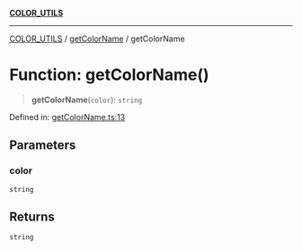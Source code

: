 [**COLOR_UTILS**](../../README.md)

***

[COLOR_UTILS](../../README.md) / [getColorName](../README.md) / getColorName

# Function: getColorName()

> **getColorName**(`color`): `string`

Defined in: [getColorName.ts:13](https://github.com/dailker/everyutil/blob/0531b9744e97cf76b2fb0fb9c6a72c61ec9e2b23/src/color/getColorName.ts#L13)

## Parameters

### color

`string`

## Returns

`string`
